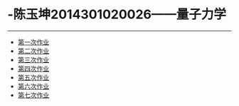# -陈玉坤2014301020026——量子力学
-----
-  [第一次作业](https://www.zybuluo.com/CornChen/note/562609)<br>
-  [第二次作业](https://www.zybuluo.com/CornChen/note/568554)<br>
-  [第三次作业](https://www.zybuluo.com/CornChen/note/578283)<br>
-  [第四次作业](https://www.zybuluo.com/CornChen/note/586990)<br>
-  [第五次作业](https://www.zybuluo.com/CornChen/note/611387)<br>
-  [第六次作业](https://www.zybuluo.com/CornChen/note/611394)<br>
-  [第七次作业](https://www.zybuluo.com/CornChen/note/611409)<br>
